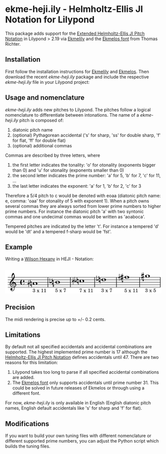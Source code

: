 # ekme-heji.ily - Helmholtz-Ellis JI Notation for Lilypond

This package adds support for the [Extended Helmholtz-Ellis JI Pitch Notation](https://marsbat.space/pdfs/notation.pdf)
in Lilypond > 2.19 via [Ekmelily](http://www.ekmelic-music.org/en/extra/ekmelily.htm) and the
[Ekmelos font](http://www.ekmelic-music.org/en/extra/ekmelos.htm) from Thomas Richter.

## Installation

First follow the installation instructions for [Ekmelily](http://www.ekmelic-music.org/en/extra/ekmelily.htm#Installation)
and [Ekmelos](http://www.ekmelic-music.org/en/extra/ekmelos.htm#Installation). Then download
the recent _ekme-heji.ily_ package and include the respective _ekme-heji.ily_ file in your
Lilypond project:

## Usage and nomenclature

_ekme-heji.ily_ adds new pitches to Lilypond. The pitches follow a logical nomenclature to differentiate between intonations.
The name of a _ekme-heji.ily_ pitch is composed of:

1. diatonic pitch name
2. (optional) Pythagorean accidental ('s' for sharp, 'ss' for double sharp, 'f' for flat, 'ff' for double flat)
3. (optional) additional commas

Commas are described by three letters, where

1. the first letter indicates the tonality: 'o' for otonality (exponents bigger than 0) and 'u' for utonality (exponents smaller than 0)
2. the second letter indicates the prime number: 'a' for 5, 'b' for 7, 'c' for 11, ...
3. the last letter indicates the exponent: 'a' for 1, 'b' for 2, 'c' for 3

Therefore a 5/4 pitch to c would be denoted with eoaa (diatonic pitch name: e, comma: 'oaa' for otonality of 5 with exponent 1).
When a pitch owns several commas they are always sorted from lower prime numbers to higher prime numbers. For instance the diatonic pitch 'a' with two syntonic commas and one undecimal commas would be written as 'aoaboca'.

Tempered pitches are indicated by the letter 't'. For instance a tempered 'd' would be 'dt' and a tempered f-sharp would be 'fst'.

## Example

Writing a [Wilson Hexany](http://anaphoria.com/wilsoncps.html) in HEJI - Notation:

```lilypond
```

![wilson](examples/wilson_hexany.png)

## Precision

The midi rendering is precise up to +/- 0.2 cents.

## Limitations

By default not all specified accidentals and accidental combinations are supported. The highest implemented prime number is 17 although the [Helmholtz-Ellis JI Pitch Notation](https://marsbat.space/pdfs/notation.pdf) defines accidentals until 47.
There are two reasons for this limitation:

1. Lilypond takes too long to parse if all specified accidental combinations are added.
2. The [Ekmelos font](http://www.ekmelic-music.org/en/extra/ekmelos.htm) only supports accidentals until prime number 31. This could be solved in future releases of Ekmelos or through using a different font.

For now, _ekme-heji.ily_ is only available in English (English diatonic pitch names, English default accidentals like 's' for sharp and 'f' for flat).

## Modifications

If you want to build your own tuning files with different nomenclature or different supported prime numbers, you can adjust the Python script which builds the tuning files.
